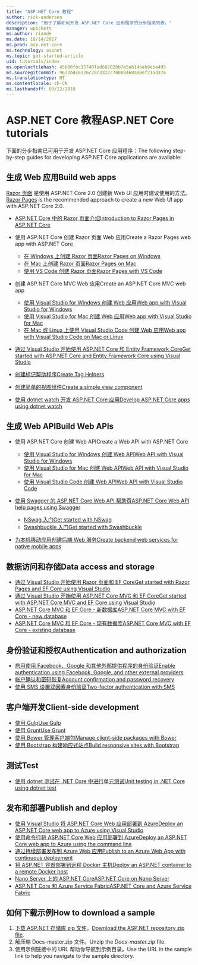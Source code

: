 ```yaml
---
title: "ASP.NET Core 教程"
author: rick-anderson
description: "用于了解如何开发 ASP.NET Core 应用程序的分步指南列表。"
manager: wpickett
ms.author: riande
ms.date: 10/14/2017
ms.prod: asp.net-core
ms.technology: aspnet
ms.topic: get-started-article
uid: tutorials/index
ms.openlocfilehash: 45b00fbc15740fad60202bb7e5ab14beb9ebe495
ms.sourcegitcommit: 9622bdc6326c28c3322c70000468a80ef21ad376
ms.translationtype: HT
ms.contentlocale: zh-CN
ms.lasthandoff: 03/12/2018
---
```

# <a name="aspnet-core-tutorials"></a><span data-ttu-id="34fac-103">ASP.NET Core 教程</span><span class="sxs-lookup"><span data-stu-id="34fac-103">ASP.NET Core tutorials</span></span>

<span data-ttu-id="34fac-104">下面的分步指南已可用于开发 ASP.NET Core 应用程序：</span><span class="sxs-lookup"><span data-stu-id="34fac-104">The following step-by-step guides for developing ASP.NET Core applications are available:</span></span>

## <a name="build-web-apps"></a><span data-ttu-id="34fac-105">生成 Web 应用</span><span class="sxs-lookup"><span data-stu-id="34fac-105">Build web apps</span></span>

<span data-ttu-id="34fac-106">[Razor 页面](xref:mvc/razor-pages/index) 是使用 ASP.NET Core 2.0 创建新 Web UI 应用时建议使用的方法。</span><span class="sxs-lookup"><span data-stu-id="34fac-106">[Razor Pages](xref:mvc/razor-pages/index) is the recommended approach to create a new Web UI app with ASP.NET Core 2.0.</span></span>

* [<span data-ttu-id="34fac-107">ASP.NET Core 中的 Razor 页面介绍</span><span class="sxs-lookup"><span data-stu-id="34fac-107">Introduction to Razor Pages in ASP.NET Core</span></span>](xref:mvc/razor-pages/index)
* <span data-ttu-id="34fac-108">使用 ASP.NET Core 创建 Razor 页面 Web 应用</span><span class="sxs-lookup"><span data-stu-id="34fac-108">Create a Razor Pages web app with ASP.NET Core</span></span>

   * [<span data-ttu-id="34fac-109">在 Windows 上创建 Razor 页面</span><span class="sxs-lookup"><span data-stu-id="34fac-109">Razor Pages on Windows</span></span>](xref:tutorials/razor-pages/index)
   * [<span data-ttu-id="34fac-110">在 Mac 上创建 Razor 页面</span><span class="sxs-lookup"><span data-stu-id="34fac-110">Razor Pages on Mac</span></span>](xref:tutorials/razor-pages-mac/index)
   * [<span data-ttu-id="34fac-111">使用 VS Code 创建 Razor 页面</span><span class="sxs-lookup"><span data-stu-id="34fac-111">Razor Pages with VS Code</span></span>](xref:tutorials/razor-pages-vsc/index)  

* <span data-ttu-id="34fac-112">创建 ASP.NET Core MVC Web 应用</span><span class="sxs-lookup"><span data-stu-id="34fac-112">Create an ASP.NET Core MVC web app</span></span>

   * [<span data-ttu-id="34fac-113">使用 Visual Studio for Windows 创建 Web 应用</span><span class="sxs-lookup"><span data-stu-id="34fac-113">Web app with Visual Studio for Windows</span></span>](first-mvc-app/index.md)
   * [<span data-ttu-id="34fac-114">使用 Visual Studio for Mac 创建 Web 应用</span><span class="sxs-lookup"><span data-stu-id="34fac-114">Web app with Visual Studio for Mac</span></span>](first-mvc-app-mac/index.md)
   * [<span data-ttu-id="34fac-115">在 Mac 或 Linux 上使用 Visual Studio Code 创建 Web 应用</span><span class="sxs-lookup"><span data-stu-id="34fac-115">Web app with Visual Studio Code on Mac or Linux</span></span>](first-mvc-app-xplat/index.md)

* [<span data-ttu-id="34fac-116">通过 Visual Studio 开始使用 ASP.NET Core 和 Entity Framework Core</span><span class="sxs-lookup"><span data-stu-id="34fac-116">Get started with ASP.NET Core and Entity Framework Core using Visual Studio</span></span>](../data/ef-mvc/index.md)
* [<span data-ttu-id="34fac-117">创建标记帮助程序</span><span class="sxs-lookup"><span data-stu-id="34fac-117">Create Tag Helpers</span></span>](../mvc/views/tag-helpers/authoring.md)
* [<span data-ttu-id="34fac-118">创建简单的视图组件</span><span class="sxs-lookup"><span data-stu-id="34fac-118">Create a simple view component</span></span>](../mvc/views/view-components.md#walkthrough-creating-a-simple-view-component)
* [<span data-ttu-id="34fac-119">使用 dotnet watch 开发 ASP.NET Core 应用</span><span class="sxs-lookup"><span data-stu-id="34fac-119">Develop ASP.NET Core apps using dotnet watch</span></span>](dotnet-watch.md)

## <a name="build-web-apis"></a><span data-ttu-id="34fac-120">生成 Web API</span><span class="sxs-lookup"><span data-stu-id="34fac-120">Build Web APIs</span></span>
* <span data-ttu-id="34fac-121">使用 ASP.NET Core 创建 Web API</span><span class="sxs-lookup"><span data-stu-id="34fac-121">Create a Web API with ASP.NET Core</span></span>

  * [<span data-ttu-id="34fac-122">使用 Visual Studio for Windows 创建 Web API</span><span class="sxs-lookup"><span data-stu-id="34fac-122">Web API with Visual Studio for Windows</span></span>](first-web-api.md)
  * [<span data-ttu-id="34fac-123">使用 Visual Studio for Mac 创建 Web API</span><span class="sxs-lookup"><span data-stu-id="34fac-123">Web API with Visual Studio for Mac</span></span>](xref:tutorials/first-web-api-mac)
  * [<span data-ttu-id="34fac-124">使用 Visual Studio Code 创建 Web API</span><span class="sxs-lookup"><span data-stu-id="34fac-124">Web API with Visual Studio Code</span></span>](web-api-vsc.md)

* [<span data-ttu-id="34fac-125">使用 Swagger 的 ASP.NET Core Web API 帮助页</span><span class="sxs-lookup"><span data-stu-id="34fac-125">ASP.NET Core Web API help pages using Swagger</span></span>](xref:tutorials/web-api-help-pages-using-swagger)
  * [<span data-ttu-id="34fac-126">NSwag 入门</span><span class="sxs-lookup"><span data-stu-id="34fac-126">Get started with NSwag</span></span>](xref:tutorials/get-started-with-nswag)
  * [<span data-ttu-id="34fac-127">Swashbuckle 入门</span><span class="sxs-lookup"><span data-stu-id="34fac-127">Get started with Swashbuckle</span></span>](xref:tutorials/get-started-with-swashbuckle)

* [<span data-ttu-id="34fac-128">为本机移动应用创建后端 Web 服务</span><span class="sxs-lookup"><span data-stu-id="34fac-128">Create backend web services for native mobile apps</span></span>](../mobile/native-mobile-backend.md)

## <a name="data-access-and-storage"></a><span data-ttu-id="34fac-129">数据访问和存储</span><span class="sxs-lookup"><span data-stu-id="34fac-129">Data access and storage</span></span>
* [<span data-ttu-id="34fac-130">通过 Visual Studio 开始使用 Razor 页面和 EF Core</span><span class="sxs-lookup"><span data-stu-id="34fac-130">Get started with Razor Pages and EF Core using Visual Studio</span></span>](xref:data/ef-rp/intro)
* [<span data-ttu-id="34fac-131">通过 Visual Studio 开始使用 ASP.NET Core MVC 和 EF Core</span><span class="sxs-lookup"><span data-stu-id="34fac-131">Get started with ASP.NET Core MVC and EF Core using Visual Studio</span></span>](../data/ef-mvc/index.md)
* [<span data-ttu-id="34fac-132">ASP.NET Core MVC 和 EF Core - 新数据库</span><span class="sxs-lookup"><span data-stu-id="34fac-132">ASP.NET Core MVC with EF Core - new database</span></span>](https://docs.microsoft.com/ef/core/get-started/aspnetcore/new-db)
* [<span data-ttu-id="34fac-133">ASP.NET Core MVC 和 EF Core - 现有数据库</span><span class="sxs-lookup"><span data-stu-id="34fac-133">ASP.NET Core MVC with EF Core - existing database</span></span>](https://docs.microsoft.com/ef/core/get-started/aspnetcore/existing-db)

## <a name="authentication-and-authorization"></a><span data-ttu-id="34fac-134">身份验证和授权</span><span class="sxs-lookup"><span data-stu-id="34fac-134">Authentication and authorization</span></span>
* [<span data-ttu-id="34fac-135">启用使用 Facebook、Google 和其他外部提供程序的身份验证</span><span class="sxs-lookup"><span data-stu-id="34fac-135">Enable authentication using Facebook, Google, and other external providers</span></span>](../security/authentication/social/index.md)
* [<span data-ttu-id="34fac-136">帐户确认和密码恢复</span><span class="sxs-lookup"><span data-stu-id="34fac-136">Account confirmation and password recovery</span></span>](../security/authentication/accconfirm.md)
* [<span data-ttu-id="34fac-137">使用 SMS 设置双因素身份验证</span><span class="sxs-lookup"><span data-stu-id="34fac-137">Two-factor authentication with SMS</span></span>](../security/authentication/2fa.md)

## <a name="client-side-development"></a><span data-ttu-id="34fac-138">客户端开发</span><span class="sxs-lookup"><span data-stu-id="34fac-138">Client-side development</span></span>
* [<span data-ttu-id="34fac-139">使用 Gulp</span><span class="sxs-lookup"><span data-stu-id="34fac-139">Use Gulp</span></span>](../client-side/using-gulp.md)
* [<span data-ttu-id="34fac-140">使用 Grunt</span><span class="sxs-lookup"><span data-stu-id="34fac-140">Use Grunt</span></span>](../client-side/using-grunt.md)
* [<span data-ttu-id="34fac-141">使用 Bower 管理客户端包</span><span class="sxs-lookup"><span data-stu-id="34fac-141">Manage client-side packages with Bower</span></span>](../client-side/bower.md)
* [<span data-ttu-id="34fac-142">使用 Bootstrap 构建响应式站点</span><span class="sxs-lookup"><span data-stu-id="34fac-142">Build responsive sites with Bootstrap</span></span>](../client-side/bootstrap.md)

## <a name="test"></a><span data-ttu-id="34fac-143">测试</span><span class="sxs-lookup"><span data-stu-id="34fac-143">Test</span></span>
* [<span data-ttu-id="34fac-144">使用 dotnet 测试在 .NET Core 中进行单元测试</span><span class="sxs-lookup"><span data-stu-id="34fac-144">Unit testing in .NET Core using dotnet test</span></span>](https://docs.microsoft.com/dotnet/articles/core/testing/unit-testing-with-dotnet-test)

## <a name="publish-and-deploy"></a><span data-ttu-id="34fac-145">发布和部署</span><span class="sxs-lookup"><span data-stu-id="34fac-145">Publish and deploy</span></span>
* [<span data-ttu-id="34fac-146">使用 Visual Studio 将 ASP.NET Core Web 应用部署到 Azure</span><span class="sxs-lookup"><span data-stu-id="34fac-146">Deploy an ASP.NET Core web app to Azure using Visual Studio</span></span>](publish-to-azure-webapp-using-vs.md)
* [<span data-ttu-id="34fac-147">使用命令行将 ASP.NET Core Web 应用部署到 Azure</span><span class="sxs-lookup"><span data-stu-id="34fac-147">Deploy an ASP.NET Core web app to Azure using the command line</span></span>](publish-to-azure-webapp-using-cli.md)
* [<span data-ttu-id="34fac-148">通过持续部署发布到 Azure Web 应用</span><span class="sxs-lookup"><span data-stu-id="34fac-148">Publish to an Azure Web App with continuous deployment</span></span>](xref:host-and-deploy/azure-apps/azure-continuous-deployment)
* [<span data-ttu-id="34fac-149">将 ASP.NET 容器部署到远程 Docker 主机</span><span class="sxs-lookup"><span data-stu-id="34fac-149">Deploy an ASP.NET container to a remote Docker host</span></span>](https://docs.microsoft.com/azure/vs-azure-tools-docker-hosting-web-apps-in-docker)
* [<span data-ttu-id="34fac-150">Nano Server 上的 ASP.NET Core</span><span class="sxs-lookup"><span data-stu-id="34fac-150">ASP.NET Core on Nano Server</span></span>](nano-server.md)
* [<span data-ttu-id="34fac-151">ASP.NET Core 和 Azure Service Fabric</span><span class="sxs-lookup"><span data-stu-id="34fac-151">ASP.NET Core and Azure Service Fabric</span></span>](https://docs.microsoft.com/azure/service-fabric/service-fabric-add-a-web-frontend)

<a name="download"></a> 
## <a name="how-to-download-a-sample"></a><span data-ttu-id="34fac-152">如何下载示例</span><span class="sxs-lookup"><span data-stu-id="34fac-152">How to download a sample</span></span>
1. <span data-ttu-id="34fac-153">[下载 ASP.NET 存储库 zip 文件](https://codeload.github.com/aspnet/Docs/zip/master)。</span><span class="sxs-lookup"><span data-stu-id="34fac-153">[Download the ASP.NET repository zip file](https://codeload.github.com/aspnet/Docs/zip/master).</span></span>
1. <span data-ttu-id="34fac-154">解压缩 Docs-master.zip 文件。</span><span class="sxs-lookup"><span data-stu-id="34fac-154">Unzip the *Docs-master.zip* file.</span></span>
1. <span data-ttu-id="34fac-155">使用示例链接中的 URL 帮助你导航到示例目录。</span><span class="sxs-lookup"><span data-stu-id="34fac-155">Use the URL in the sample link to help you navigate to the sample directory.</span></span> 

